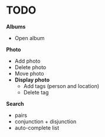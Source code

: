 # TODO
__Albums__
- Open album

__Photo__
- Add photo
- Delete photo
- Move photo
- __Display photo__
  - Add tags (person and location)
  - Delete tag
 
__Search__
- pairs
- conjunction + disjunction
- auto-complete list
    
